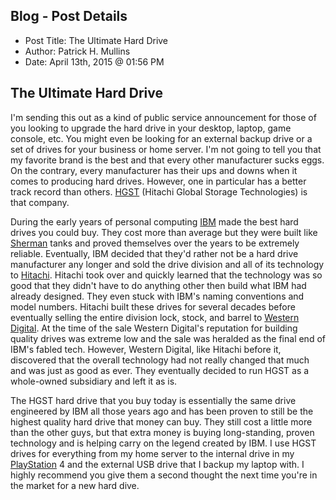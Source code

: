 ## Blog - Post Details

* Post Title: The Ultimate Hard Drive
* Author: Patrick H. Mullins
* Date: April 13th, 2015 @ 01:56 PM

## The Ultimate Hard Drive

I'm sending this out as a kind of public service announcement for those of you looking to upgrade the hard drive in your desktop, laptop, game console, etc. You might even be looking for an external backup drive or a set of drives for your business or home server. I'm not going to tell you that my favorite brand is the best and that every other manufacturer sucks eggs. On the contrary, every manufacturer has their ups and downs when it comes to producing hard drives. However, one in particular has a better track record than others. [HGST](http://www.hgst.com/) (Hitachi Global Storage Technologies) is that company. 

During the early years of personal computing [IBM](http://www.ibm.com) made the best hard drives you could buy. They cost more than average but they were built like [Sherman](http://www.britannica.com/EBchecked/topic/540138/Sherman-tank) tanks and proved themselves over the years to be extremely reliable. Eventually, IBM decided that they'd rather not be a hard drive manufacturer any longer and sold the drive division and all of its technology to [Hitachi](https://en.wikipedia.org/wiki/Hitachi). Hitachi took over and quickly learned that the technology was so good that they didn't have to do anything other then build what IBM had already designed. They even stuck with IBM's naming conventions and model numbers. Hitachi built these drives for several decades before eventually selling the entire division lock, stock, and barrel to [Western Digital](http://www.wdc.com/en/). At the time of the sale Western Digital's reputation for building quality drives was extreme low and the sale was heralded as the final end of IBM's fabled tech. However, Western Digital, like Hitachi before it, discovered that the overall technology had not really changed that much and was just as good as ever. They eventually decided to run HGST as a whole-owned subsidiary and left it as is. 

The HGST hard drive that you buy today is essentially the same drive engineered by IBM all those years ago and has been proven to still be the highest quality hard drive that money can buy. They still cost a little more than the other guys, but that extra money is buying long-standing, proven technology and is helping carry on the legend created by IBM. I use HGST drives for everything from my home server to the internal drive in my [PlayStation](https://www.playstation.com/en-us/explore/ps4/) 4 and the external USB drive that I backup my laptop with. I highly recommend you give them a second thought the next time you're in the market for a new hard dive.

